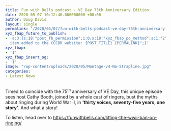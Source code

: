 ```yaml
---
title: Fun with Bells podcast - VE Day 75th Anniversary Edition
date: 2020-05-07 10:12:46.000000000 +00:00
author: Doug Davis
layout: single
permalink: "/2020/05/07/fun-with-bells-podcast-ve-day-75th-anniversary-edition/"
xyz_fbap_future_to_publish:
- 'a:3:{s:18:"post_fb_permission";i:0;s:18:"xyz_fbap_po_method";s:1:"2";s:16:"xyz_fbap_message";s:62:"News
  item added to the CCCBR website: {POST_TITLE} {PERMALINK}";}'
xyz_fbap:
- '1'
xyz_fbap_insert_og:
- '1'
image: "/wp-content/uploads/2020/05/Montage-v4-No-Strapline.jpg"
categories:
- Latest News
---
```

Timed to coincide with the 75<sup>th</sup> anniversary of VE Day, this unique episode sees host Cathy Booth, joined by a whole cast of ringers, bust the myths about ringing during World War II, in **‘thirty voices, seventy-five years, one story’**. And what a story!

To listen, head over to <a href="https://funwithbells.com/lifting-the-wwii-ban-on-ringing/" target="_blank" rel="noopener noreferrer">https://funwithbells.com/lifting-the-wwii-ban-on-ringing/</a>
